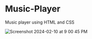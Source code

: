 # Music-Player
 Music player using HTML and CSS

![Screenshot 2024-02-10 at 9 00 45 PM](https://github.com/Sukesh-Hegde/Music-Player/assets/128299015/9fa7275e-1916-4b85-8c21-76ee1cc5a965)
